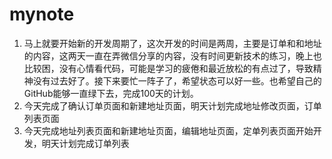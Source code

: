 # mynote
1. 马上就要开始新的开发周期了，这次开发的时间是两周，主要是订单和和地址的内容，这两天一直在弄微信分享的内容，没有时间更新技术的练习，晚上也比较困，没有心情看代码，可能是学习的疲倦和最近放松的有点过了，导致精神没有过去好了。接下来要忙一阵子了，希望状态可以好一些。也希望自己的GitHub能够一直绿下去，完成100天的计划。
2. 今天完成了确认订单页面和新建地址页面，明天计划完成地址修改页面，订单列表页面
3. 今天完成地址列表页面和新建地址页面，编辑地址页面，定单列表页面开始开发，明天计划完成订单列表